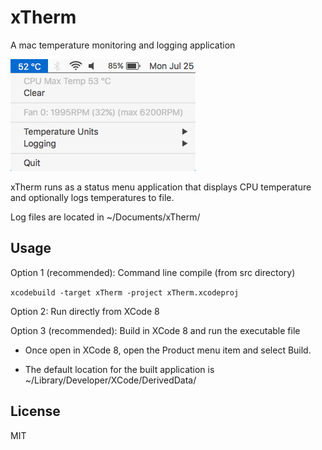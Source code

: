 # xTherm

A mac temperature monitoring and logging application

![xTherm](/doc/menu.png?raw=true "xTherm in action")

xTherm runs as a status menu application that displays CPU temperature and optionally logs temperatures to file.

Log files are located in ~/Documents/xTherm/

## Usage

Option 1 (recommended): Command line compile (from src directory)

`xcodebuild -target xTherm -project xTherm.xcodeproj`

Option 2: Run directly from XCode 8

Option 3 (recommended): Build in XCode 8 and run the executable file

  - Once open in XCode 8, open the Product menu item and select Build.

  - The default location for the built application is ~/Library/Developer/XCode/DerivedData/

## License

MIT
